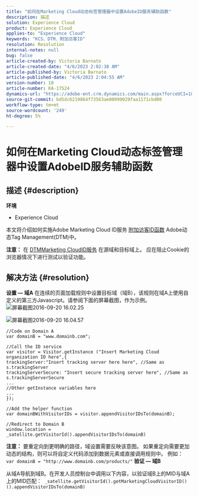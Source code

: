 ```yaml
---
title: "如何在Marketing Cloud动态标签管理器中设置AdobeID服务辅助函数"
description: 描述
solution: Experience Cloud
product: Experience Cloud
applies-to: "Experience Cloud"
keywords: "KCS、DTM、附加访客ID"
resolution: Resolution
internal-notes: null
bug: false
article-created-by: Victoria Barnato
article-created-date: "4/6/2023 2:02:38 AM"
article-published-by: Victoria Barnato
article-published-date: "4/6/2023 2:04:55 AM"
version-number: 10
article-number: KA-17524
dynamics-url: "https://adobe-ent.crm.dynamics.com/main.aspx?forceUCI=1&pagetype=entityrecord&etn=knowledgearticle&id=dee88417-1fd4-ed11-a7c7-6045bd006295"
source-git-commit: bd5dc6219864f73563ae00099029faa1171cbd00
workflow-type: tm+mt
source-wordcount: '249'
ht-degree: 5%

---
```


# 如何在Marketing Cloud动态标签管理器中设置AdobeID服务辅助函数

## 描述 {#description}

<b>环境</b>
- Experience Cloud


本文将介绍如何实施Adobe Marketing Cloud ID服务 [附加访客ID函数](https://experienceleague.adobe.com/docs/id-service/using/id-service-api/methods/appendvisitorid.html?lang=zh-Hans) Adobe动态Tag Management(DTM)中。

<b>注意：</b> 在 [DTMMarketing CloudID服务](https://experienceleague.adobe.com/docs/id-service/using/id-service-api/methods/getmcvid.html) 在源域和目标域上。 应在阻止Cookie的浏览器情况下进行测试以验证功能。


## 解决方法 {#resolution}

<b>设置 — 域A</b>
在连续的页面加载规则中设置目标域（域B），该规则在域A上使用自定义的第三方Javascript。请参阅下面的屏幕截图，作为示例。
![屏幕截图2016-09-20 16.02.25](https://helpx.adobe.com/content/dam/help/en/dtm/kb/how-to-set-marketing-cloud-id-service-helper-function-in-adobe-d/jcr%3acontent/main-pars/image/Screenshot%202016-09-20%2016.02.25.png "屏幕截图2016-09-20 16.02.25")

![屏幕截图2016-09-20 16.04.57](https://helpx.adobe.com/content/dam/help/en/dtm/kb/how-to-set-marketing-cloud-id-service-helper-function-in-adobe-d/jcr%3acontent/main-pars/image_1393293752/Screenshot%202016-09-20%2016.04.57.png "屏幕截图2016-09-20 16.04.57")

```clike
//Code on Domain A
var domainB = "www.domainb.com";
 
//Call the ID service
var visitor = Visitor.getInstance ("Insert Marketing Cloud organization ID here",{
trackingServer:"Insert tracking server here here", //Same as s.trackingServer
trackingServerSecure: "Insert secure tracking server here", //Same as s.trackingServerSecure
...
//Other getInstance variables here
...
});
 
//Add the helper function
var domainBWithVisitorIDs = visitor.appendVisitorIDsTo(domainB);
 
//Redirect to Domain B
window.location = _satellite.getVisitorId().appendVisitorIDsTo(domainB)
```


<b>注意：</b> 要重定向到更明确的路径，域设置需要反映该意图。 如果重定向需要更加动态的结构，则可以将自定义代码添加到数据元素或直接调用规则中。 例如： `var domainB = "http://www.domainb.com/products/"`
<b>验证 — 域B</b>


从域A导航到域B。在开发人员控制台中调用以下内容，以验证域B上的MID与域A上的MID匹配：  `_satellite.getVisitorId().getMarketingCloudVisitorID()().appendVisitorIDsTo(domainB)`

